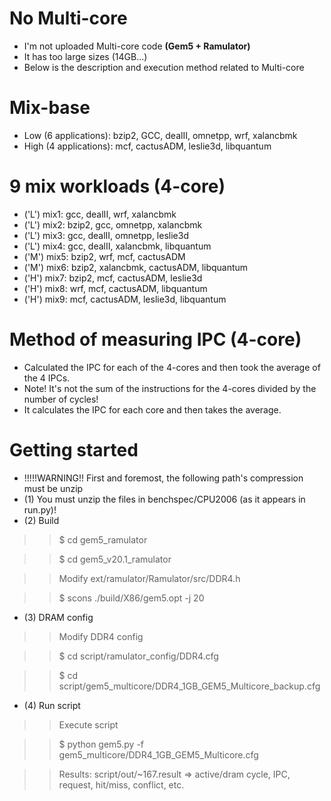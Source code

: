 # No Multi-core

- I'm not uploaded Multi-core code **(Gem5 + Ramulator)**
- It has too large sizes (14GB...)
- Below is the description and execution method related to Multi-core

# Mix-base
- Low (6 applications): bzip2, GCC, dealII, omnetpp, wrf, xalancbmk
- High (4 applications): mcf, cactusADM, leslie3d, libquantum

# 9 mix workloads (4-core)
- ('L') mix1: gcc, dealII, wrf, xalancbmk
- ('L') mix2: bzip2, gcc, omnetpp, xalancbmk
- ('L') mix3: gcc, dealII, omnetpp, leslie3d
- ('L') mix4: gcc, dealII, xalancbmk, libquantum
- ('M') mix5: bzip2, wrf, mcf, cactusADM
- ('M') mix6: bzip2, xalancbmk, cactusADM, libquantum
- ('H') mix7: bzip2, mcf, cactusADM, leslie3d
- ('H') mix8: wrf, mcf, cactusADM, libquantum
- ('H') mix9: mcf, cactusADM, leslie3d, libquantum

# Method of measuring IPC (4-core)
- Calculated the IPC for each of the 4-cores and then took the average of the 4 IPCs.
- Note! It's not the sum of the instructions for the 4-cores divided by the number of cycles!
- It calculates the IPC for each core and then takes the average.

# Getting started
- !!!!!WARNING!! First and foremost, the following path's compression must be unzip
- (1) You must unzip the files in benchspec/CPU2006 (as it appears in run.py)!
- (2) Build
>> $ cd gem5_ramulator

>> $ cd gem5_v20.1_ramulator

>> Modify ext/ramulator/Ramulator/src/DDR4.h

>> $ scons ./build/X86/gem5.opt -j 20
- (3) DRAM config
>> Modify DDR4 config

>> $ cd script/ramulator_config/DDR4.cfg

>> $ cd script/gem5_multicore/DDR4_1GB_GEM5_Multicore_backup.cfg
- (4) Run script
>> Execute script

>> $ python gem5.py -f gem5_multicore/DDR4_1GB_GEM5_Multicore.cfg

>> Results: script/out/~167.result => active/dram cycle, IPC, request, hit/miss, conflict, etc.
